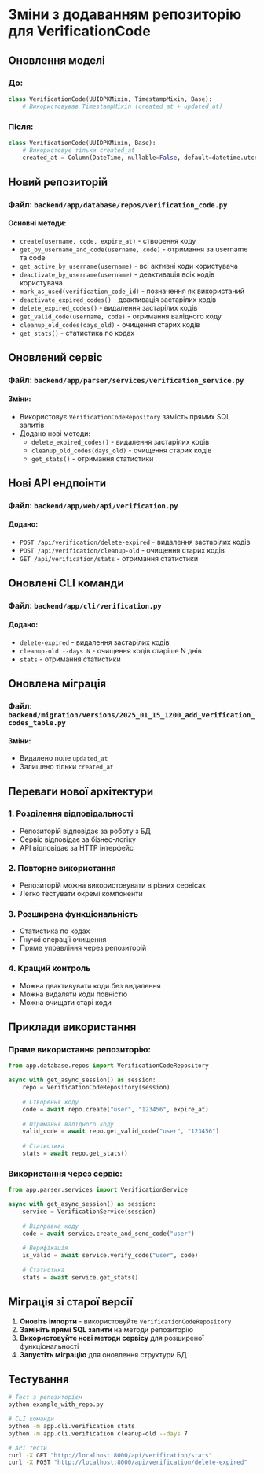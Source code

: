 # Зміни з додаванням репозиторію для VerificationCode

## Оновлення моделі

### До:
```python
class VerificationCode(UUIDPKMixin, TimestampMixin, Base):
    # Використовував TimestampMixin (created_at + updated_at)
```

### Після:
```python
class VerificationCode(UUIDPKMixin, Base):
    # Використовує тільки created_at
    created_at = Column(DateTime, nullable=False, default=datetime.utcnow)
```

## Новий репозиторій

### Файл: `backend/app/database/repos/verification_code.py`

#### Основні методи:
- `create(username, code, expire_at)` - створення коду
- `get_by_username_and_code(username, code)` - отримання за username та code
- `get_active_by_username(username)` - всі активні коди користувача
- `deactivate_by_username(username)` - деактивація всіх кодів користувача
- `mark_as_used(verification_code_id)` - позначення як використаний
- `deactivate_expired_codes()` - деактивація застарілих кодів
- `delete_expired_codes()` - видалення застарілих кодів
- `get_valid_code(username, code)` - отримання валідного коду
- `cleanup_old_codes(days_old)` - очищення старих кодів
- `get_stats()` - статистика по кодах

## Оновлений сервіс

### Файл: `backend/app/parser/services/verification_service.py`

#### Зміни:
- Використовує `VerificationCodeRepository` замість прямих SQL запитів
- Додано нові методи:
  - `delete_expired_codes()` - видалення застарілих кодів
  - `cleanup_old_codes(days_old)` - очищення старих кодів
  - `get_stats()` - отримання статистики

## Нові API ендпоінти

### Файл: `backend/app/web/api/verification.py`

#### Додано:
- `POST /api/verification/delete-expired` - видалення застарілих кодів
- `POST /api/verification/cleanup-old` - очищення старих кодів
- `GET /api/verification/stats` - отримання статистики

## Оновлені CLI команди

### Файл: `backend/app/cli/verification.py`

#### Додано:
- `delete-expired` - видалення застарілих кодів
- `cleanup-old --days N` - очищення кодів старіше N днів
- `stats` - отримання статистики

## Оновлена міграція

### Файл: `backend/migration/versions/2025_01_15_1200_add_verification_codes_table.py`

#### Зміни:
- Видалено поле `updated_at`
- Залишено тільки `created_at`

## Переваги нової архітектури

### 1. **Розділення відповідальності**
- Репозиторій відповідає за роботу з БД
- Сервіс відповідає за бізнес-логіку
- API відповідає за HTTP інтерфейс

### 2. **Повторне використання**
- Репозиторій можна використовувати в різних сервісах
- Легко тестувати окремі компоненти

### 3. **Розширена функціональність**
- Статистика по кодах
- Гнучкі операції очищення
- Пряме управління через репозиторій

### 4. **Кращий контроль**
- Можна деактивувати коди без видалення
- Можна видаляти коди повністю
- Можна очищати старі коди

## Приклади використання

### Пряме використання репозиторію:
```python
from app.database.repos import VerificationCodeRepository

async with get_async_session() as session:
    repo = VerificationCodeRepository(session)
    
    # Створення коду
    code = await repo.create("user", "123456", expire_at)
    
    # Отримання валідного коду
    valid_code = await repo.get_valid_code("user", "123456")
    
    # Статистика
    stats = await repo.get_stats()
```

### Використання через сервіс:
```python
from app.parser.services import VerificationService

async with get_async_session() as session:
    service = VerificationService(session)
    
    # Відправка коду
    code = await service.create_and_send_code("user")
    
    # Верифікація
    is_valid = await service.verify_code("user", code)
    
    # Статистика
    stats = await service.get_stats()
```

## Міграція зі старої версії

1. **Оновіть імпорти** - використовуйте `VerificationCodeRepository`
2. **Замініть прямі SQL запити** на методи репозиторію
3. **Використовуйте нові методи сервісу** для розширеної функціональності
4. **Запустіть міграцію** для оновлення структури БД

## Тестування

```bash
# Тест з репозиторієм
python example_with_repo.py

# CLI команди
python -m app.cli.verification stats
python -m app.cli.verification cleanup-old --days 7

# API тести
curl -X GET "http://localhost:8000/api/verification/stats"
curl -X POST "http://localhost:8000/api/verification/delete-expired"
```